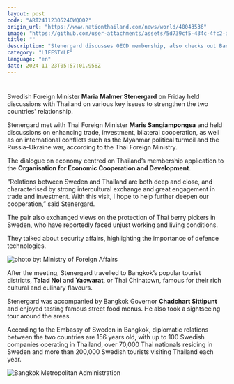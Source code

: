 ```yaml
---
layout: post
code: "ART2411230524OWQQO2"
origin_url: "https://www.nationthailand.com/news/world/40043536"
image: "https://github.com/user-attachments/assets/5d739cf5-434c-4fc2-a92f-7dc908b036ac"
title: ""
description: "Stenergard discusses OECD membership, also checks out Bangkok’s bustling Talad Noi, Chinatown"
category: "LIFESTYLE"
language: "en"
date: 2024-11-23T05:57:01.958Z
---
```


# 









Swedish Foreign Minister **Maria Malmer Stenergard** on Friday held discussions with Thailand on various key issues to strengthen the two countries' relationship.

Stenergard met with Thai Foreign Minister **Maris Sangiampongsa** and held discussions on enhancing trade, investment, bilateral cooperation, as well as on international conflicts such as the Myanmar political turmoil and the Russia-Ukraine war, according to the Thai Foreign Ministry.

The dialogue on economy centred on Thailand’s membership application to the **Organisation for Economic Cooperation and Development**.

“Relations between Sweden and Thailand are both deep and close, and characterised by strong intercultural exchange and great engagement in trade and investment. With this visit, I hope to help further deepen our cooperation,” said Stenergard.

The pair also exchanged views on the protection of Thai berry pickers in Sweden, who have reportedly faced unjust working and living conditions.

They talked about security affairs, highlighting the importance of defence technologies.

  ![photo by: Ministry of Foreign Affairs](https://github.com/user-attachments/assets/918791cd-8637-4d87-8e16-81fef24d7b0c)

After the meeting, Stenergard travelled to Bangkok’s popular tourist districts, **Talad Noi** and **Yaowarat**, or Thai Chinatown, famous for their rich cultural and culinary flavours.

Stenergard was accompanied by Bangkok Governor **Chadchart Sittipunt** and enjoyed tasting famous street food menus. He also took a sightseeing tour around the areas.

According to the Embassy of Sweden in Bangkok, diplomatic relations between the two countries are 156 years old, with up to 100 Swedish companies operating in Thailand, over 70,000 Thai nationals residing in Sweden and more than 200,000 Swedish tourists visiting Thailand each year.

  ![Bangkok Metropolitan Administration](https://github.com/user-attachments/assets/babb2e2a-c81f-4e11-beb9-b9e09889569a)